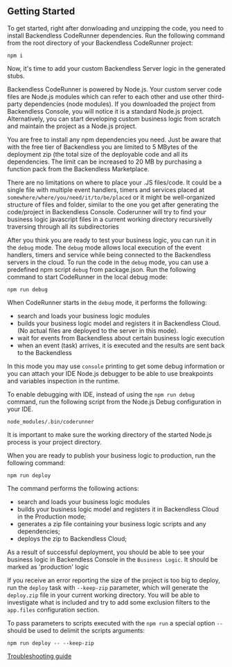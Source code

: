 ## Getting Started

To get started, right after donwloading and unzipping the code, you need to install
Backendless CodeRunner dependencies. Run the following command from the root directory
of your Backendless CodeRunner project:

`npm i`

Now, it's time to add your custom Backendless Server logic in the generated stubs.

Backendless CodeRunner is powered by Node.js. Your custom server code files are Node.js modules
which can refer to each other and use other third-party dependencies (node modules). If you
downloaded the project from Backendless Console, you will notice it is a standard Node.js project.
Alternatively, you can start developing custom business logic from scratch and maintain the
project as a Node.js project.

You are free to install any npm dependencies you need. Just be aware that with the free tier of
Backendless you are limited to 5 MBytes of the deployment zip (the total size of the deployable
code and all its dependencies. The limit can be increased to 20 MB by purchasing a function pack
from the Backendless Marketplace.

There are no limitations on where to place your .JS files/code. It could be a single file with
multiple event handlers, timers and services placed at `somewhere/where/you/need/it/to/be/placed`
or it might be well-organized structure of files and folder, similar to the one you get after
generating the code/project in Backendless Console.
Coderunner will try to find your business logic javascript files in a current working directory
recursivelly traversing through all its subdirectories

After you think you are ready to test your business logic, you can run it in the `debug` mode.
The `debug` mode allows local execution of the event handlers, timers and service while being
connected to the Backendless servers in the cloud. To run the code in the `debug` mode, you can
use a predefined npm script `debug` from package.json. Run the following command to start
CodeRunner in the local debug mode:

```
npm run debug
```

When CodeRunner starts in the `debug` mode, it performs the following:

- search and loads your business logic modules
- builds your business logic model and registers it in Backendless Cloud. (No actual files
  are deployed to the server in this mode).
- wait for events from Backendless about certain business logic execution
- when an event (task) arrives, it is executed and the results are sent back to the Backendless

In this mode you may use `console` printing to get some debug information or you can attach
your IDE Node.js debugger to be able to use breakpoints and variables inspection in the runtime.

To enable debugging with IDE, instead of using the `npm run debug` command, run the following
script from the Node.js Debug configuration in your IDE.

```
node_modules/.bin/coderunner
```

It is important to make sure the working directory of the started Node.js process is your project directory.

When you are ready to publish your business logic to production, run the following command:

```
npm run deploy
```

The command performs the following actions:

- search and loads your business logic modules
- builds your business logic model and registers it in Backendless Cloud in the Production mode;
- generates a zip file containing your business logic scripts and any dependencies;
- deploys the zip to Backendless Cloud;

As a result of successful deployment, you should be able to see your business logic in Backendless
Console in the `Business Logic`. It should be marked as 'production' logic

If you receive an error reporting the size of the project is too big to deploy, run the `deploy` task
with `--keep-zip` parameter, which will generate the `deploy.zip` file in your current working directory.
You will be able to investigate what is included and try to add some exclusion filters to the `app.files`
configuration section.

To pass parameters to scripts executed with the `npm run` a special option `--` should be used to delimit
the scripts arguments:

```
npm run deploy -- --keep-zip
```

[Troubleshooting guide](https://github.com/Backendless/JS-Code-Runner/blob/master/docs/Troubleshooting.md)
